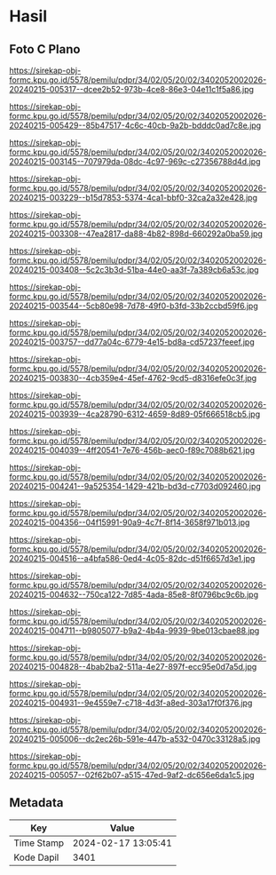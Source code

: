 # Hasil

## Foto C Plano

https://sirekap-obj-formc.kpu.go.id/5578/pemilu/pdpr/34/02/05/20/02/3402052002026-20240215-005317--dcee2b52-973b-4ce8-86e3-04e11c1f5a86.jpg

https://sirekap-obj-formc.kpu.go.id/5578/pemilu/pdpr/34/02/05/20/02/3402052002026-20240215-005429--85b47517-4c6c-40cb-9a2b-bdddc0ad7c8e.jpg

https://sirekap-obj-formc.kpu.go.id/5578/pemilu/pdpr/34/02/05/20/02/3402052002026-20240215-003145--707979da-08dc-4c97-969c-c27356788d4d.jpg

https://sirekap-obj-formc.kpu.go.id/5578/pemilu/pdpr/34/02/05/20/02/3402052002026-20240215-003229--b15d7853-5374-4ca1-bbf0-32ca2a32e428.jpg

https://sirekap-obj-formc.kpu.go.id/5578/pemilu/pdpr/34/02/05/20/02/3402052002026-20240215-003308--47ea2817-da88-4b82-898d-660292a0ba59.jpg

https://sirekap-obj-formc.kpu.go.id/5578/pemilu/pdpr/34/02/05/20/02/3402052002026-20240215-003408--5c2c3b3d-51ba-44e0-aa3f-7a389cb6a53c.jpg

https://sirekap-obj-formc.kpu.go.id/5578/pemilu/pdpr/34/02/05/20/02/3402052002026-20240215-003544--5cb80e98-7d78-49f0-b3fd-33b2ccbd59f6.jpg

https://sirekap-obj-formc.kpu.go.id/5578/pemilu/pdpr/34/02/05/20/02/3402052002026-20240215-003757--dd77a04c-6779-4e15-bd8a-cd57237feeef.jpg

https://sirekap-obj-formc.kpu.go.id/5578/pemilu/pdpr/34/02/05/20/02/3402052002026-20240215-003830--4cb359e4-45ef-4762-9cd5-d8316efe0c3f.jpg

https://sirekap-obj-formc.kpu.go.id/5578/pemilu/pdpr/34/02/05/20/02/3402052002026-20240215-003939--4ca28790-6312-4659-8d89-05f666518cb5.jpg

https://sirekap-obj-formc.kpu.go.id/5578/pemilu/pdpr/34/02/05/20/02/3402052002026-20240215-004039--4ff20541-7e76-456b-aec0-f89c7088b621.jpg

https://sirekap-obj-formc.kpu.go.id/5578/pemilu/pdpr/34/02/05/20/02/3402052002026-20240215-004241--9a525354-1429-421b-bd3d-c7703d092460.jpg

https://sirekap-obj-formc.kpu.go.id/5578/pemilu/pdpr/34/02/05/20/02/3402052002026-20240215-004356--04f15991-90a9-4c7f-8f14-3658f971b013.jpg

https://sirekap-obj-formc.kpu.go.id/5578/pemilu/pdpr/34/02/05/20/02/3402052002026-20240215-004516--a4bfa586-0ed4-4c05-82dc-d51f6657d3e1.jpg

https://sirekap-obj-formc.kpu.go.id/5578/pemilu/pdpr/34/02/05/20/02/3402052002026-20240215-004632--750ca122-7d85-4ada-85e8-8f0796bc9c6b.jpg

https://sirekap-obj-formc.kpu.go.id/5578/pemilu/pdpr/34/02/05/20/02/3402052002026-20240215-004711--b9805077-b9a2-4b4a-9939-9be013cbae88.jpg

https://sirekap-obj-formc.kpu.go.id/5578/pemilu/pdpr/34/02/05/20/02/3402052002026-20240215-004828--4bab2ba2-511a-4e27-897f-ecc95e0d7a5d.jpg

https://sirekap-obj-formc.kpu.go.id/5578/pemilu/pdpr/34/02/05/20/02/3402052002026-20240215-004931--9e4559e7-c718-4d3f-a8ed-303a17f0f376.jpg

https://sirekap-obj-formc.kpu.go.id/5578/pemilu/pdpr/34/02/05/20/02/3402052002026-20240215-005006--dc2ec26b-591e-447b-a532-0470c33128a5.jpg

https://sirekap-obj-formc.kpu.go.id/5578/pemilu/pdpr/34/02/05/20/02/3402052002026-20240215-005057--02f62b07-a515-47ed-9af2-dc656e6da1c5.jpg


## Metadata

| Key        | Value               |
| ---------- | ------------------- |
| Time Stamp | 2024-02-17 13:05:41 |
| Kode Dapil | 3401                |



